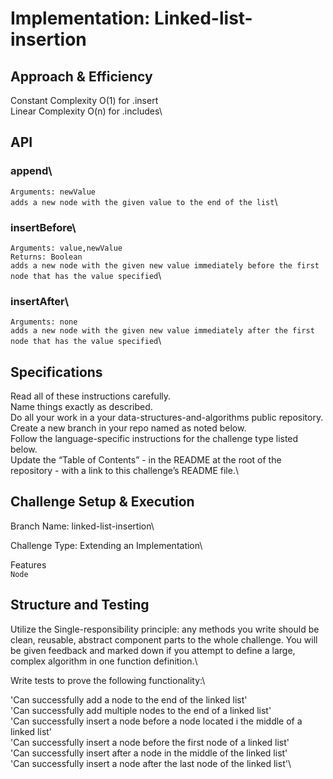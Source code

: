 # Implementation: Linked-list-insertion

## Approach & Efficiency

<!-- What approach did you take? Why? What is the Big O space/time for this approach? -->

Constant Complexity O(1) for .insert\
Linear Complexity O(n) for .includes\

## API

### append\

`Arguments: newValue`\
`adds a new node with the given value to the end of the list`\

### insertBefore\

`Arguments: value,newValue`\
`Returns: Boolean`\
`adds a new node with the given new value immediately before the first node that has the value specified`\

### insertAfter\

`Arguments: none`\
`adds a new node with the given new value immediately after the first node that has the value specified`\

## Specifications

Read all of these instructions carefully.\
Name things exactly as described.\
Do all your work in a your data-structures-and-algorithms public repository.\
Create a new branch in your repo named as noted below.\
Follow the language-specific instructions for the challenge type listed below.\
Update the “Table of Contents” - in the README at the root of the repository - with a link to this challenge’s README file.\

## Challenge Setup & Execution

Branch Name: linked-list-insertion\

Challenge Type: Extending an Implementation\

Features\
`Node`

## Structure and Testing

Utilize the Single-responsibility principle: any methods you write should be clean, reusable, abstract component parts to the whole challenge. You will be given feedback and marked down if you attempt to define a large, complex algorithm in one function definition.\

Write tests to prove the following functionality:\

'Can successfully add a node to the end of the linked list'\
'Can successfully add multiple nodes to the end of a linked list'\
'Can successfully insert a node before a node located i the middle of a linked list'\
'Can successfully insert a node before the first node of a linked list'\
'Can successfully insert after a node in the middle of the linked list'\
'Can successfully insert a node after the last node of the linked list'\

